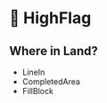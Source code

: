 # 👣 HighFlag

## Where in Land?

- LineIn
- CompletedArea
- FillBlock

<!-- @include: /../Placeholder_RouteProfile.md -->

